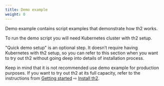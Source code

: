 ```yaml
---
title: Demo example
weight: 0
---
```


Demo example contains script examples that demonstrate how th2 works. 

To run the demo script you will need Kubernetes cluster with th2 setup. 

"Quick demo setup" is an optional step. It doesn’t require having Kubernetes with th2 setup, so you can refer to this section when you want to try out th2 without going deep into details of installation process.

Keep in mind that it is not recommended use demo example for production purposes. If you want to try out th2 at its full capacity, refer to the instructions from [Getting started](../getting-started) ⇨ [Install th2](../getting-started/install-th2). 


<!--more-->
